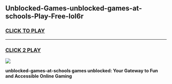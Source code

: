 
## Unblocked-Games-unblocked-games-at-schools-Play-Free-lol6r
<h3>
<a href="https://premium76.site?title=unblocked-games-at-schools&ref=22A">CLICK TO PLAY</a></h3>
<hr>

<h3>
<a href="https://premium76.site?title=unblocked-games-at-schools&ref=22A">CLICK 2 PLAY</a>
  
</h3>

<a href="https://premium76.site?title=unblocked-games-at-schools&ref=22A"><img src="https://clearcache.store/games.png"></a>


**unblocked-games-at-schools games unblocked: Your Gateway to Fun and Accessible Online Gaming**
